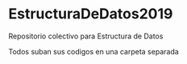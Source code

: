# EstructuraDeDatos2019
Repositorio colectivo para Estructura de Datos

Todos suban sus codigos en una carpeta separada
